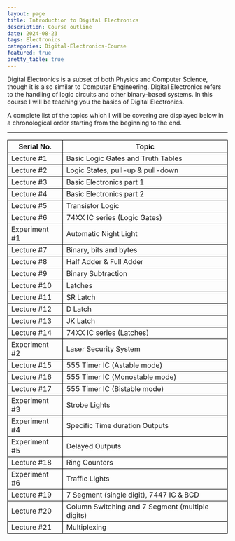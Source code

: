 ```yaml
---
layout: page
title: Introduction to Digital Electronics
description: Course outline
date: 2024-08-23
tags: Electronics
categories: Digital-Electronics-Course
featured: true
pretty_table: true
---
```


<style>
th, td {
  border:1px solid black;
}
</style>

Digital Electronics is a subset of both Physics and Computer Science, though it is also similar to Computer Engineering. Digital Electronics refers to the handling of logic circuits and other binary-based systems. In this course I will be teaching you the basics of Digital Electronics.

A complete list of the topics which I will be covering are displayed below in a chronological order starting from the beginning to the end.

---

| Serial No.    | Topic                                             |
| ------------- | ------------------------------------------------- |
| Lecture #1    | Basic Logic Gates and Truth Tables                |
| Lecture #2    | Logic States, pull-up & pull-down                 |
| Lecture #3    | Basic Electronics part 1                          |
| Lecture #4    | Basic Electronics part 2                          |
| Lecture #5    | Transistor Logic                                  |
| Lecture #6    | 74XX IC series (Logic Gates)                      |
| Experiment #1 | Automatic Night Light                             |
| Lecture #7    | Binary, bits and bytes                            |
| Lecture #8    | Half Adder & Full Adder                           |
| Lecture #9    | Binary Subtraction                                |
| Lecture #10   | Latches                                           |
| Lecture #11   | SR Latch                                          |
| Lecture #12   | D Latch                                           |
| Lecture #13   | JK Latch                                          |
| Lecture #14   | 74XX IC series (Latches)                          |
| Experiment #2 | Laser Security System                             |
| Lecture #15   | 555 Timer IC (Astable mode)                       |
| Lecture #16   | 555 Timer IC (Monostable mode)                    |
| Lecture #17   | 555 Timer IC (Bistable mode)                      |
| Experiment #3 | Strobe Lights                                     |
| Experiment #4 | Specific Time duration Outputs                    |
| Experiment #5 | Delayed Outputs                                   |
| Lecture #18   | Ring Counters                                     |
| Experiment #6 | Traffic Lights                                    |
| Lecture #19   | 7 Segment (single digit), 7447 IC & BCD           |
| Lecture #20   | Column Switching and 7 Segment (multiple digits)  |
| Lecture #21   | Multiplexing                                      |
